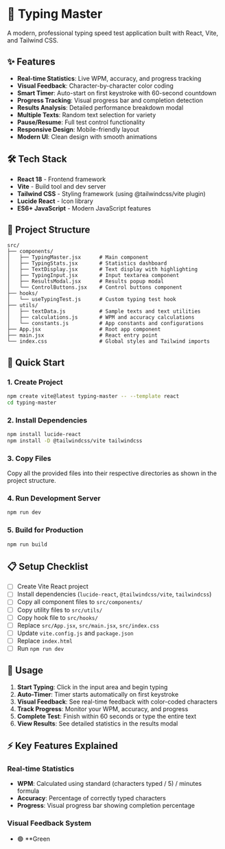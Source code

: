 # 🚀 Typing Master

A modern, professional typing speed test application built with React, Vite, and Tailwind CSS.

## ✨ Features

- **Real-time Statistics**: Live WPM, accuracy, and progress tracking
- **Visual Feedback**: Character-by-character color coding
- **Smart Timer**: Auto-start on first keystroke with 60-second countdown
- **Progress Tracking**: Visual progress bar and completion detection
- **Results Analysis**: Detailed performance breakdown modal
- **Multiple Texts**: Random text selection for variety
- **Pause/Resume**: Full test control functionality
- **Responsive Design**: Mobile-friendly layout
- **Modern UI**: Clean design with smooth animations

## 🛠️ Tech Stack

- **React 18** - Frontend framework
- **Vite** - Build tool and dev server
- **Tailwind CSS** - Styling framework (using @tailwindcss/vite plugin)
- **Lucide React** - Icon library
- **ES6+ JavaScript** - Modern JavaScript features

## 📁 Project Structure

```
src/
├── components/
│   ├── TypingMaster.jsx      # Main component
│   ├── TypingStats.jsx       # Statistics dashboard
│   ├── TextDisplay.jsx       # Text display with highlighting
│   ├── TypingInput.jsx       # Input textarea component
│   ├── ResultsModal.jsx      # Results popup modal
│   └── ControlButtons.jsx    # Control buttons component
├── hooks/
│   └── useTypingTest.js      # Custom typing test hook
├── utils/
│   ├── textData.js           # Sample texts and text utilities
│   ├── calculations.js       # WPM and accuracy calculations
│   └── constants.js          # App constants and configurations
├── App.jsx                   # Root app component
├── main.jsx                  # React entry point
└── index.css                 # Global styles and Tailwind imports
```

## 🚀 Quick Start

### 1. Create Project
```bash
npm create vite@latest typing-master -- --template react
cd typing-master
```

### 2. Install Dependencies
```bash
npm install lucide-react
npm install -D @tailwindcss/vite tailwindcss
```

### 3. Copy Files
Copy all the provided files into their respective directories as shown in the project structure.

### 4. Run Development Server
```bash
npm run dev
```

### 5. Build for Production
```bash
npm run build
```

## 📋 Setup Checklist

- [ ] Create Vite React project
- [ ] Install dependencies (`lucide-react`, `@tailwindcss/vite`, `tailwindcss`)
- [ ] Copy all component files to `src/components/`
- [ ] Copy utility files to `src/utils/`
- [ ] Copy hook file to `src/hooks/`
- [ ] Replace `src/App.jsx`, `src/main.jsx`, `src/index.css`
- [ ] Update `vite.config.js` and `package.json`
- [ ] Replace `index.html`
- [ ] Run `npm run dev`

## 🎯 Usage

1. **Start Typing**: Click in the input area and begin typing
2. **Auto-Timer**: Timer starts automatically on first keystroke
3. **Visual Feedback**: See real-time feedback with color-coded characters
4. **Track Progress**: Monitor your WPM, accuracy, and progress
5. **Complete Test**: Finish within 60 seconds or type the entire text
6. **View Results**: See detailed statistics in the results modal

## ⚡ Key Features Explained

### Real-time Statistics
- **WPM**: Calculated using standard (characters typed / 5) / minutes formula
- **Accuracy**: Percentage of correctly typed characters
- **Progress**: Visual progress bar showing completion percentage

### Visual Feedback System
- 🟢 **Green
